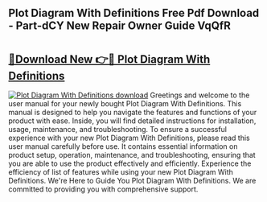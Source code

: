 ## Plot Diagram With Definitions Free Pdf Download - Part-dCY New Repair Owner Guide VqQfR

# <h2><a href="http://dfrn8lr.blite.top/?on=Plot+Diagram+With+Definitions">🔗Download New 👉🔴 Plot Diagram With Definitions</a></h2>

[![Plot Diagram With Definitions download](https://i.imgur.com/lujVjoI.png)](http://dfrn8lr.blite.top/?on=Plot+Diagram+With+Definitions)
Greetings and welcome to the user manual for your newly bought Plot Diagram With Definitions. This manual is designed to help you navigate the features and functions of your product with ease. Inside, you will find detailed instructions for installation, usage, maintenance, and troubleshooting. To ensure a successful experience with your new Plot Diagram With Definitions, please read this user manual carefully before use. It contains essential information on product setup, operation, maintenance, and troubleshooting, ensuring that you are able to use the product effectively and efficiently. Experience the efficiency of list of features while using your new Plot Diagram With Definitions. We're Here to Guide You Plot Diagram With Definitions. We are committed to providing you with comprehensive support.
